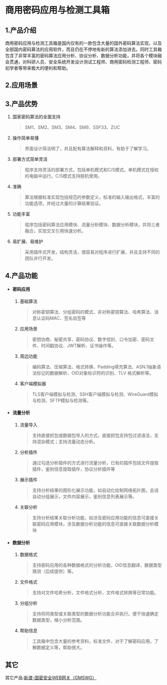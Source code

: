 # 商用密码应用与检测工具箱

## 1.产品介绍

商用密码应用与检测工具箱是国内仅有的一款包含大量的国外密码算法实现，以及全部国内密码算法的应用软件，而且仍在不停地有新的算法添加进去。同时工具箱包含了非常丰富的密码算法应用分析、协议分析、数据分析功能，并将各个模块融会贯通，对科研人员、安全系统开发设计测试工程师、商用密码检测工程师、密码初学者等带来极大的便利和帮助。

## 2.应用场景



## 3.产品优势

1. 国家密码算法的全面支持

   > SM1、SM2、SM3、SM4、SM9、SSF33、ZUC

2. 操作简单易懂

   > 界面设计简洁明了，并且配有算法解释和资料，有助于了解学习。

3. 部署方式简单灵活

   > 程序支持灵活的部署方式，包括单机模式和C/S模式。单机模式在授权的电脑中运行。C/S模式支持脱机使用。

4. 准确

   > 算法根据标准实现包括规范的参数定义，标准的输入输出格式，丰富的功能选项，并经过大量的计算结果验证。

5. 功能丰富

   > 程序包括密码算法应用模块、流量分析模块、数据分析模块，并将三者融合，实现交叉引用快速分析。

6. 易扩展、易维护

   > 采用插件式开发，结构灵活，很容易对程序进行扩展，并且支持不同的团队并行开发。

## 4.产品功能

* #### 密码应用

  1. 基础算法

     > 对称密钥算法、分组密码的模式、非对称密钥算法、哈希算法、消息认证码MAC、签名验签等

  2. 应用场景

     > 密钥协商、秘密共享、密码协议、数字信封、口令加密、密码文件、时间戳协议、JWT解析、证书操作等。

  3. 周边功能

     > 编码算法、压缩算法、格式转换、Padding填充算法、ASN.1抽象语法标记的数据解析、OID对象标识符的识别、TLV 格式解析等。

  4. 客户端模拟器

     > TLS客户端模拟与检测、SSH客户端模拟与检测、WireGuard模拟与检测、SFTP模拟与检测等。

* #### 流量分析

  1. 流量导入

     > 支持直接抓包或数据包导入的方式。直接抓包支持包过滤语法，支持混杂模式；支持流量动态分析。

  2. 分析插件

     > 通过勾选分析插件的方式进行流量分析，已有的插件包括文件提取插件，鉴别信息提取插件，协议分析插件等

  3. 展示插件

     > 支持分析结果的图形化展示功能，如自动化绘制网络拓扑图，会话自动分组展示，文件内容展示，鉴别信息列表展示等。

  4. 关联分析

     > 支持分析结果关联分析功能，如涉及密码应用功能的信息可直接关联密码应用模块，涉及数据分析功能的信息可直接关联数据分析模块

* #### 数据分析

  1. 数据格式

     > 支持密码应用的各种数据格式的分析功能，OID信息翻译，数据类型猜测（后续提供）等。

  2. 文件格式

     > 支持对文件哈希分析，文件格式分析，文件格式转换等日常功能。

  3. 分组分析

     > 支持将同类型或关联类型的数据分析功能合并执行。便于快速确定数据类型，缩小分析范围。

  4. 帮助信息

     > 工具箱中包含大量的参考资料，标准文件，对于了解密码应用，了解数据定义等，帮助很大。

## 其它

其它产品:[新渡-国密安全WEB网关（GMSWG）](https://www.ailawuyou.com/GMPortalDocs/)
